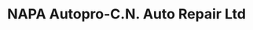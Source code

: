 ---
title: "NAPA Autopro-C.N. Auto Repair Ltd"
url: /calgary/napa-autopro-c-n-auto-repair-ltd/
shop: car repair
---